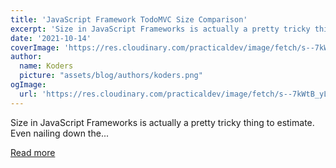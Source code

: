 ```yaml
---
title: 'JavaScript Framework TodoMVC Size Comparison'
excerpt: 'Size in JavaScript Frameworks is actually a pretty tricky thing to estimate.   Even nailing down the...'
date: '2021-10-14'
coverImage: 'https://res.cloudinary.com/practicaldev/image/fetch/s--7kWtB_yL--/c_imagga_scale,f_auto,fl_progressive,h_420,q_auto,w_1000/https://dev-to-uploads.s3.amazonaws.com/uploads/articles/h8manos3f1nlzftsr54e.png'
author:
  name: Koders
  picture: "assets/blog/authors/koders.png"
ogImage:
  url: 'https://res.cloudinary.com/practicaldev/image/fetch/s--7kWtB_yL--/c_imagga_scale,f_auto,fl_progressive,h_420,q_auto,w_1000/https://dev-to-uploads.s3.amazonaws.com/uploads/articles/h8manos3f1nlzftsr54e.png'
---
```


Size in JavaScript Frameworks is actually a pretty tricky thing to estimate.   Even nailing down the...

[Read more](https://dev.to/this-is-learning/javascript-framework-todomvc-size-comparison-504f)
